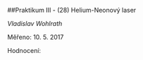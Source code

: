 ##Praktikum III - (28) Helium-Neonový laser

*Vladislav Wohlrath*

Měřeno: 10. 5. 2017

Hodnocení: 

